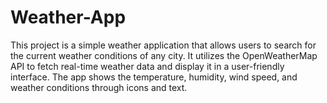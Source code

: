 # Weather-App
This project is a simple weather application that allows users to search for the current weather conditions of any city. It utilizes the OpenWeatherMap API to fetch real-time weather data and display it in a user-friendly interface. The app shows the temperature, humidity, wind speed, and weather conditions through icons and text. 
